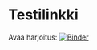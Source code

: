 # Testilinkki
Avaa harjoitus: [![Binder](https://mybinder.org/badge_logo.svg)](https://mybinder.org/v2/gh/keranenj/Harjoitus_2/HEAD?labpath=AvoinData_harj2%20(1).ipynb)
